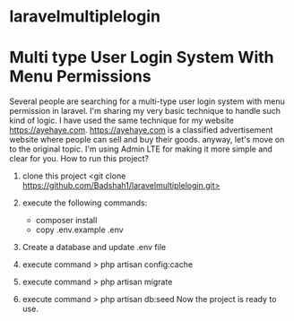 # laravelmultiplelogin
# Multi type User Login System With Menu Permissions
Several people are searching for a multi-type user login system with menu permission in laravel. I'm sharing my very basic technique to handle such kind of logic. I have used the same technique for my website https://ayehaye.com. 
https://ayehaye.com is a classified advertisement website where people can sell and buy their goods. anyway, let's move on to the original topic. 
I'm using Admin LTE for making it more simple and clear for you. 
How to run this project?
1. clone this project <git clone https://github.com/Badshah1/laravelmultiplelogin.git>

2. execute the following commands:
	* composer install
	* copy .env.example .env
3. Create a database and update  .env file
4. execute command > php artisan config:cache
5. execute command > php artisan migrate
6. execute command > php artisan db:seed
Now the project is ready to use.

